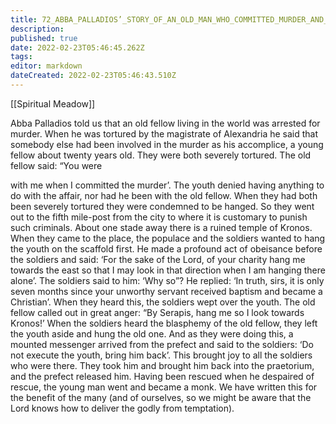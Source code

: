 ```yaml
---
title: 72_ABBA_PALLADIOS’_STORY_OF_AN_OLD_MAN_WHO_COMMITTED_MURDER_AND_FALSELY_ACCUSED_A_YOUTH_OF_THE_SAME_CRIME
description: 
published: true
date: 2022-02-23T05:46:45.262Z
tags: 
editor: markdown
dateCreated: 2022-02-23T05:46:43.510Z
---
```


[[Spiritual Meadow]]
 
Abba Palladios told us that an old fellow living in the world was arrested for murder. When he was tortured by the magistrate of Alexandria he said that somebody else had been involved in the murder as his accomplice, a young fellow about twenty years old. They were both severely tortured. The old fellow said: “You were  
 
with me when I committed the murder’. The youth denied having anything to do with the affair, nor had he been with the old fellow. When they had both been severely tortured they were condemned to be hanged. So they went out to the fifth mile-post from the city to where it is customary to punish such criminals. About one stade away there is a ruined temple of Kronos. When they came to the place, the populace and the soldiers wanted to hang the youth on the scaffold first. He made a profound act of obeisance before the soldiers and said: ‘For the sake of the Lord, of your charity hang me towards the east so that I may look in that direction when I am hanging there alone’. The soldiers said to him: ‘Why so”? He replied: ‘In truth, sirs, it is only seven months since your unworthy servant received baptism and became a Christian’. When they heard this, the soldiers wept over the youth. The old fellow called out in great anger: “By Serapis, hang me so I look towards Kronos!’ When the soldiers heard the blasphemy of the old fellow, they left the youth aside and hung the old one. And as they were doing this, a mounted messenger arrived from the prefect and said to the soldiers: ‘Do not execute the youth, bring him back’. This brought joy to all the soldiers who were there. They took him and brought him back into the praetorium, and the prefect released him. Having been rescued when he despaired of rescue, the young man went and became a monk. We have written this for the benefit of the many (and of ourselves, so we might be aware that the Lord knows how to deliver the godly from temptation).

